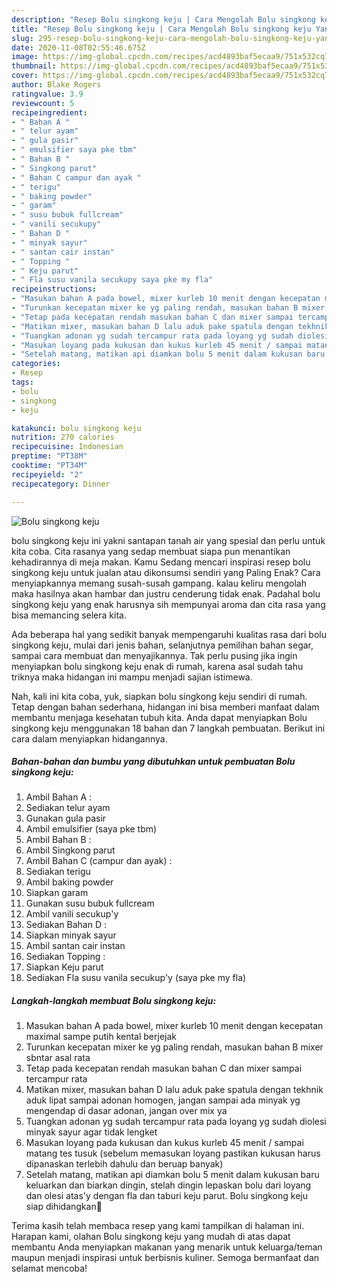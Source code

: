 ```yaml
---
description: "Resep Bolu singkong keju | Cara Mengolah Bolu singkong keju Yang Sedap"
title: "Resep Bolu singkong keju | Cara Mengolah Bolu singkong keju Yang Sedap"
slug: 295-resep-bolu-singkong-keju-cara-mengolah-bolu-singkong-keju-yang-sedap
date: 2020-11-08T02:55:46.675Z
image: https://img-global.cpcdn.com/recipes/acd4893baf5ecaa9/751x532cq70/bolu-singkong-keju-foto-resep-utama.jpg
thumbnail: https://img-global.cpcdn.com/recipes/acd4893baf5ecaa9/751x532cq70/bolu-singkong-keju-foto-resep-utama.jpg
cover: https://img-global.cpcdn.com/recipes/acd4893baf5ecaa9/751x532cq70/bolu-singkong-keju-foto-resep-utama.jpg
author: Blake Rogers
ratingvalue: 3.9
reviewcount: 5
recipeingredient:
- " Bahan A "
- " telur ayam"
- " gula pasir"
- " emulsifier saya pke tbm"
- " Bahan B "
- " Singkong parut"
- " Bahan C campur dan ayak "
- " terigu"
- " baking powder"
- " garam"
- " susu bubuk fullcream"
- " vanili secukupy"
- " Bahan D "
- " minyak sayur"
- " santan cair instan"
- " Topping "
- " Keju parut"
- " Fla susu vanila secukupy saya pke my fla"
recipeinstructions:
- "Masukan bahan A pada bowel, mixer kurleb 10 menit dengan kecepatan maximal sampe putih kental berjejak"
- "Turunkan kecepatan mixer ke yg paling rendah, masukan bahan B mixer sbntar asal rata"
- "Tetap pada kecepatan rendah masukan bahan C dan mixer sampai tercampur rata"
- "Matikan mixer, masukan bahan D lalu aduk pake spatula dengan tekhnik aduk lipat sampai adonan homogen, jangan sampai ada minyak yg mengendap di dasar adonan, jangan over mix ya"
- "Tuangkan adonan yg sudah tercampur rata pada loyang yg sudah diolesi minyak sayur agar tidak lengket"
- "Masukan loyang pada kukusan dan kukus kurleb 45 menit / sampai matang tes tusuk (sebelum memasukan loyang pastikan kukusan harus dipanaskan terlebih dahulu dan beruap banyak)"
- "Setelah matang, matikan api diamkan bolu 5 menit dalam kukusan baru keluarkan dan biarkan dingin, stelah dingin lepaskan bolu dari loyang dan olesi atas&#39;y dengan fla dan taburi keju parut. Bolu singkong keju siap dihidangkan💁"
categories:
- Resep
tags:
- bolu
- singkong
- keju

katakunci: bolu singkong keju 
nutrition: 270 calories
recipecuisine: Indonesian
preptime: "PT38M"
cooktime: "PT34M"
recipeyield: "2"
recipecategory: Dinner

---
```



![Bolu singkong keju](https://img-global.cpcdn.com/recipes/acd4893baf5ecaa9/751x532cq70/bolu-singkong-keju-foto-resep-utama.jpg)


bolu singkong keju ini yakni santapan tanah air yang spesial dan perlu untuk kita coba. Cita rasanya yang sedap membuat siapa pun menantikan kehadirannya di meja makan.
Kamu Sedang mencari inspirasi resep bolu singkong keju untuk jualan atau dikonsumsi sendiri yang Paling Enak? Cara menyiapkannya memang susah-susah gampang. kalau keliru mengolah maka hasilnya akan hambar dan justru cenderung tidak enak. Padahal bolu singkong keju yang enak harusnya sih mempunyai aroma dan cita rasa yang bisa memancing selera kita.

Ada beberapa hal yang sedikit banyak mempengaruhi kualitas rasa dari bolu singkong keju, mulai dari jenis bahan, selanjutnya pemilihan bahan segar, sampai cara membuat dan menyajikannya. Tak perlu pusing jika ingin menyiapkan bolu singkong keju enak di rumah, karena asal sudah tahu triknya maka hidangan ini mampu menjadi sajian istimewa.




Nah, kali ini kita coba, yuk, siapkan bolu singkong keju sendiri di rumah. Tetap dengan bahan sederhana, hidangan ini bisa memberi manfaat dalam membantu menjaga kesehatan tubuh kita. Anda dapat menyiapkan Bolu singkong keju menggunakan 18 bahan dan 7 langkah pembuatan. Berikut ini cara dalam menyiapkan hidangannya.

<!--inarticleads1-->

##### Bahan-bahan dan bumbu yang dibutuhkan untuk pembuatan Bolu singkong keju:

1. Ambil  Bahan A :
1. Sediakan  telur ayam
1. Gunakan  gula pasir
1. Ambil  emulsifier (saya pke tbm)
1. Ambil  Bahan B :
1. Ambil  Singkong parut
1. Ambil  Bahan C (campur dan ayak) :
1. Sediakan  terigu
1. Ambil  baking powder
1. Siapkan  garam
1. Gunakan  susu bubuk fullcream
1. Ambil  vanili secukup&#39;y
1. Sediakan  Bahan D :
1. Siapkan  minyak sayur
1. Ambil  santan cair instan
1. Sediakan  Topping :
1. Siapkan  Keju parut
1. Sediakan  Fla susu vanila secukup&#39;y (saya pke my fla)




<!--inarticleads2-->

##### Langkah-langkah membuat Bolu singkong keju:

1. Masukan bahan A pada bowel, mixer kurleb 10 menit dengan kecepatan maximal sampe putih kental berjejak
1. Turunkan kecepatan mixer ke yg paling rendah, masukan bahan B mixer sbntar asal rata
1. Tetap pada kecepatan rendah masukan bahan C dan mixer sampai tercampur rata
1. Matikan mixer, masukan bahan D lalu aduk pake spatula dengan tekhnik aduk lipat sampai adonan homogen, jangan sampai ada minyak yg mengendap di dasar adonan, jangan over mix ya
1. Tuangkan adonan yg sudah tercampur rata pada loyang yg sudah diolesi minyak sayur agar tidak lengket
1. Masukan loyang pada kukusan dan kukus kurleb 45 menit / sampai matang tes tusuk (sebelum memasukan loyang pastikan kukusan harus dipanaskan terlebih dahulu dan beruap banyak)
1. Setelah matang, matikan api diamkan bolu 5 menit dalam kukusan baru keluarkan dan biarkan dingin, stelah dingin lepaskan bolu dari loyang dan olesi atas&#39;y dengan fla dan taburi keju parut. Bolu singkong keju siap dihidangkan💁




Terima kasih telah membaca resep yang kami tampilkan di halaman ini. Harapan kami, olahan Bolu singkong keju yang mudah di atas dapat membantu Anda menyiapkan makanan yang menarik untuk keluarga/teman maupun menjadi inspirasi untuk berbisnis kuliner. Semoga bermanfaat dan selamat mencoba!
